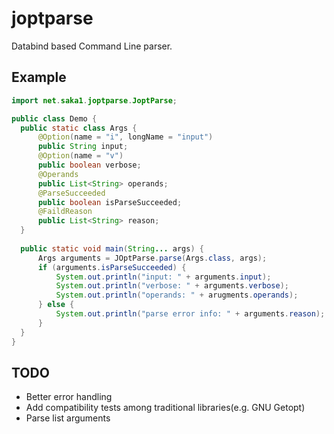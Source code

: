 
# joptparse
Databind based Command Line parser.

## Example

```java
import net.saka1.joptparse.JoptParse;

public class Demo {
  public static class Args {
      @Option(name = "i", longName = "input")
      public String input;
      @Option(name = "v")
      public boolean verbose;
      @Operands
      public List<String> operands;
      @ParseSucceeded
      public boolean isParseSucceeded;
      @FaildReason
      public List<String> reason;
  }
  
  public static void main(String... args) {
      Args arguments = JOptParse.parse(Args.class, args);
      if (arguments.isParseSucceeded) {
          System.out.println("input: " + arguments.input);
          System.out.println("verbose: " + arguments.verbose);
          System.out.println("operands: " + arugments.operands);
      } else {
          System.out.println("parse error info: " + arguments.reason);
      }
  }
}
```

## TODO
- Better error handling
- Add compatibility tests among traditional libraries(e.g. GNU Getopt)  
- Parse list arguments

